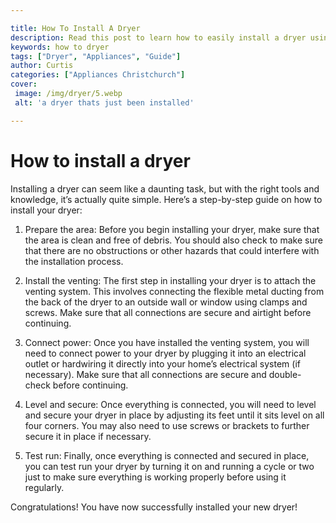 ```yaml
---

title: How To Install A Dryer
description: Read this post to learn how to easily install a dryer using the right tools and knowledge, and get started now!
keywords: how to dryer
tags: ["Dryer", "Appliances", "Guide"]
author: Curtis
categories: ["Appliances Christchurch"]
cover: 
 image: /img/dryer/5.webp
 alt: 'a dryer thats just been installed'

---
```


# How to install a dryer

Installing a dryer can seem like a daunting task, but with the right tools and knowledge, it’s actually quite simple. Here’s a step-by-step guide on how to install your dryer:

1. Prepare the area: Before you begin installing your dryer, make sure that the area is clean and free of debris. You should also check to make sure that there are no obstructions or other hazards that could interfere with the installation process.

2. Install the venting: The first step in installing your dryer is to attach the venting system. This involves connecting the flexible metal ducting from the back of the dryer to an outside wall or window using clamps and screws. Make sure that all connections are secure and airtight before continuing.

3. Connect power: Once you have installed the venting system, you will need to connect power to your dryer by plugging it into an electrical outlet or hardwiring it directly into your home’s electrical system (if necessary). Make sure that all connections are secure and double-check before continuing.

4. Level and secure: Once everything is connected, you will need to level and secure your dryer in place by adjusting its feet until it sits level on all four corners. You may also need to use screws or brackets to further secure it in place if necessary. 

5. Test run: Finally, once everything is connected and secured in place, you can test run your dryer by turning it on and running a cycle or two just to make sure everything is working properly before using it regularly. 

 Congratulations! You have now successfully installed your new dryer!